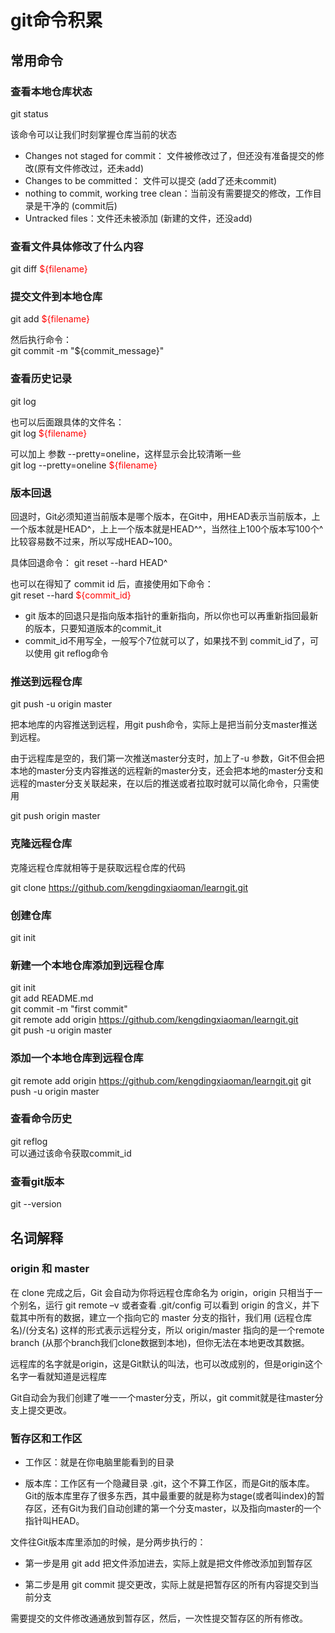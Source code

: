 # git命令积累

## 常用命令

### 查看本地仓库状态
git status

该命令可以让我们时刻掌握仓库当前的状态
- Changes not staged for commit： 文件被修改过了，但还没有准备提交的修改(原有文件修改过，还未add)
- Changes to be committed： 文件可以提交 (add了还未commit)
- nothing to commit, working tree clean：当前没有需要提交的修改，工作目录是干净的 (commit后)
- Untracked files：文件还未被添加 (新建的文件，还没add)

### 查看文件具体修改了什么内容
git diff <font color="red">${filename}</font>

### 提交文件到本地仓库
git add <font color="red">${filename}</font>

然后执行命令：<br/>
git commit -m "${commit_message}"

### 查看历史记录
git log

也可以后面跟具体的文件名：<br/>
git log <font color="red">${filename}</font>

可以加上 参数 --pretty=oneline，这样显示会比较清晰一些<br/>
git log --pretty=oneline <font color="red">${filename}</font>

### 版本回退
回退时，Git必须知道当前版本是哪个版本，在Git中，用HEAD表示当前版本，上一个版本就是HEAD^，上上一个版本就是HEAD^^，当然往上100个版本写100个^比较容易数不过来，所以写成HEAD~100。

具体回退命令：
git reset --hard HEAD^

也可以在得知了 commit id 后，直接使用如下命令：<br/>
git reset --hard <font color="red">${commit_id}</font>

- git 版本的回退只是指向版本指针的重新指向，所以你也可以再重新指回最新的版本，只要知道版本的commit_it
- commit_id不用写全，一般写个7位就可以了，如果找不到 commit_id了，可以使用 git reflog命令

### 推送到远程仓库
git push -u origin master

把本地库的内容推送到远程，用git push命令，实际上是把当前分支master推送到远程。

由于远程库是空的，我们第一次推送master分支时，加上了-u 参数，Git不但会把本地的master分支内容推送的远程新的master分支，还会把本地的master分支和远程的master分支关联起来，在以后的推送或者拉取时就可以简化命令，只需使用

git push origin master

### 克隆远程仓库
克隆远程仓库就相等于是获取远程仓库的代码

git clone https://github.com/kengdingxiaoman/learngit.git

### 创建仓库
git init

### 新建一个本地仓库添加到远程仓库
git init <br/>
git add README.md <br/>
git commit -m "first commit" <br/>
git remote add origin https://github.com/kengdingxiaoman/learngit.git <br/>
git push -u origin master

### 添加一个本地仓库到远程仓库
git remote add origin https://github.com/kengdingxiaoman/learngit.git
git push -u origin master

### 查看命令历史
git reflog <br/>
可以通过该命令获取commit_id

### 查看git版本
git --version

## 名词解释

### origin 和 master
在 clone 完成之后，Git 会自动为你将远程仓库命名为 origin，origin 只相当于一个别名，运行 git remote –v 或者查看 .git/config 可以看到 origin 的含义，并下载其中所有的数据，建立一个指向它的 master 分支的指针，我们用 (远程仓库名)/(分支名) 这样的形式表示远程分支，所以 origin/master 指向的是一个remote branch (从那个branch我们clone数据到本地)，但你无法在本地更改其数据。

远程库的名字就是origin，这是Git默认的叫法，也可以改成别的，但是origin这个名字一看就知道是远程库

Git自动会为我们创建了唯一一个master分支，所以，git commit就是往master分支上提交更改。

### 暂存区和工作区
- 工作区：就是在你电脑里能看到的目录

- 版本库：工作区有一个隐藏目录 .git，这个不算工作区，而是Git的版本库。Git的版本库里存了很多东西，其中最重要的就是称为stage(或者叫index)的暂存区，还有Git为我们自动创建的第一个分支master，以及指向master的一个指针叫HEAD。

文件往Git版本库里添加的时候，是分两步执行的：
- 第一步是用 git add 把文件添加进去，实际上就是把文件修改添加到暂存区

- 第二步是用 git commit 提交更改，实际上就是把暂存区的所有内容提交到当前分支

需要提交的文件修改通通放到暂存区，然后，一次性提交暂存区的所有修改。
